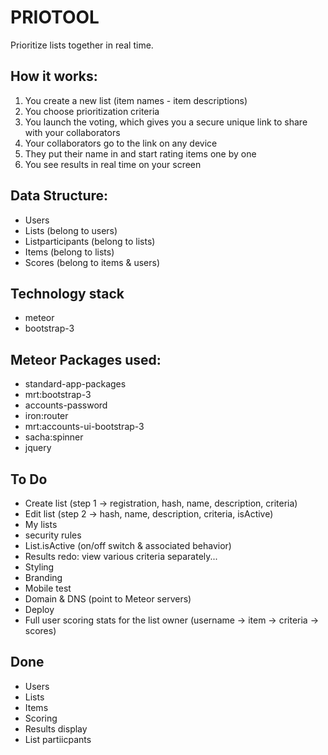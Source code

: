 # PRIOTOOL
Prioritize lists together in real time.

## How it works:
1. You create a new list (item names - item descriptions)
2. You choose prioritization criteria
3. You launch the voting, which gives you a secure unique link to share with your collaborators
4. Your collaborators go to the link on any device
5. They put their name in and start rating items one by one
6. You see results in real time on your screen

## Data Structure:
* Users
* Lists (belong to users)
* Listparticipants (belong to lists)
* Items (belong to lists)
* Scores (belong to items & users)

## Technology stack
* meteor
* bootstrap-3

## Meteor Packages used:
* standard-app-packages
* mrt:bootstrap-3
* accounts-password
* iron:router
* mrt:accounts-ui-bootstrap-3
* sacha:spinner
* jquery

## To Do
* Create list (step 1 -> registration, hash, name, description, criteria)
* Edit list (step 2 -> hash, name, description, criteria, isActive)
* My lists
* security rules
* List.isActive (on/off switch & associated behavior)
* Results redo:
  view various criteria separately...
* Styling
* Branding
* Mobile test
* Domain & DNS (point to Meteor servers)
* Deploy
* Full user scoring stats for the list owner (username -> item -> criteria -> scores)

## Done
* Users
* Lists
* Items
* Scoring
* Results display
* List partiicpants
